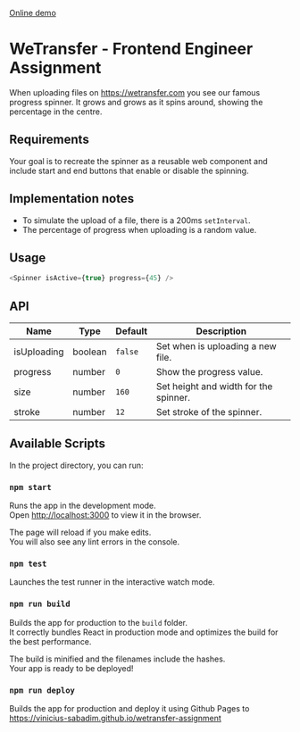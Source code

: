 [Online demo](https://vinicius-sabadim.github.io/wetransfer-assignment)

# WeTransfer - Frontend Engineer Assignment

When uploading files on https://wetransfer.com you see our famous progress spinner. It grows and grows as it spins around, showing the percentage in the centre.

## Requirements

Your goal is to recreate the spinner as a reusable web component and include start and end buttons that enable or disable the spinning.

## Implementation notes

- To simulate the upload of a file, there is a 200ms `setInterval`.
- The percentage of progress when uploading is a random value.

## Usage

```js
<Spinner isActive={true} progress={45} />
```

## API

| Name        | Type    | Default | Description                           |
| ----------- | ------- | ------- | ------------------------------------- |
| isUploading | boolean | `false` | Set when is uploading a new file.     |
| progress    | number  | `0`     | Show the progress value.              |
| size        | number  | `160`   | Set height and width for the spinner. |
| stroke      | number  | `12`    | Set stroke of the spinner.            |

## Available Scripts

In the project directory, you can run:

### `npm start`

Runs the app in the development mode.<br />
Open [http://localhost:3000](http://localhost:3000) to view it in the browser.

The page will reload if you make edits.<br />
You will also see any lint errors in the console.

### `npm test`

Launches the test runner in the interactive watch mode.<br />

### `npm run build`

Builds the app for production to the `build` folder.<br />
It correctly bundles React in production mode and optimizes the build for the best performance.

The build is minified and the filenames include the hashes.<br />
Your app is ready to be deployed!

### `npm run deploy`

Builds the app for production and deploy it using Github Pages to https://vinicius-sabadim.github.io/wetransfer-assignment
